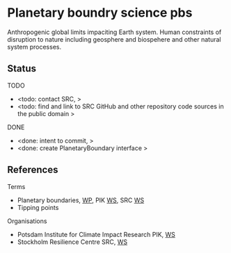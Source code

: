 # Planetary boundry science pbs

Anthropogenic global limits impaciting Earth system. Human constraints of disruption to nature including geosphere and biospehere and other natural system processes. 

## Status

TODO
* <todo: contact SRC,  >
* <todo: find and link to SRC GitHub and other repository code sources in the public domain >

DONE
* <done: intent to commit, >
* <done: create PlanetaryBoundary interface >

## References

Terms
* Planetary boundaries, [WP](https://en.wikipedia.org/wiki/Planetary_boundaries), PIK [WS](https://www.pik-potsdam.de/en/output/infodesk/planetary-boundaries/images), SRC [WS](https://www.stockholmresilience.org/research/planetary-boundaries.html)
* Tipping points

Organisations
* Potsdam Institute for Climate Impact Research PIK, [WS](https://www.pik-potsdam.de/)
* Stockholm Resilience Centre SRC, [WS](https://www.stockholmresilience.org/)
